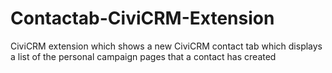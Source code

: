 # Contactab-CiviCRM-Extension
CiviCRM extension which shows a new CiviCRM contact tab which displays a list of the personal campaign pages that a contact has created

